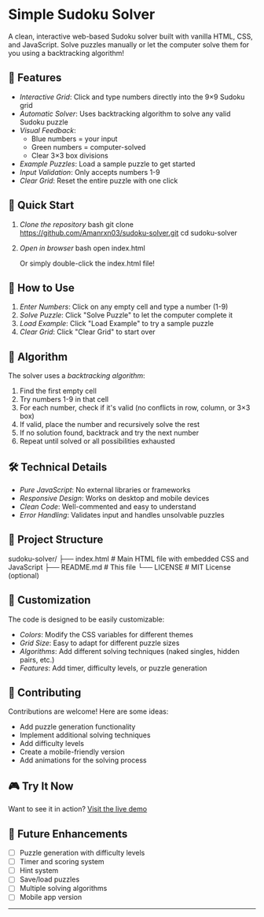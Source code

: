 # Simple Sudoku Solver

A clean, interactive web-based Sudoku solver built with vanilla HTML, CSS, and JavaScript. Solve puzzles manually or let the computer solve them for you using a backtracking algorithm!

## 🎯 Features

- *Interactive Grid*: Click and type numbers directly into the 9×9 Sudoku grid
- *Automatic Solver*: Uses backtracking algorithm to solve any valid Sudoku puzzle
- *Visual Feedback*: 
  - Blue numbers = your input
  - Green numbers = computer-solved
  - Clear 3×3 box divisions
- *Example Puzzles*: Load a sample puzzle to get started
- *Input Validation*: Only accepts numbers 1-9
- *Clear Grid*: Reset the entire puzzle with one click

## 🚀 Quick Start

1. *Clone the repository*
   bash
   git clone https://github.com/Amanrxn03/sudoku-solver.git
   cd sudoku-solver
   

2. *Open in browser*
   bash
   open index.html
   
   Or simply double-click the index.html file!

## 📖 How to Use

1. *Enter Numbers*: Click on any empty cell and type a number (1-9)
2. *Solve Puzzle*: Click "Solve Puzzle" to let the computer complete it
3. *Load Example*: Click "Load Example" to try a sample puzzle
4. *Clear Grid*: Click "Clear Grid" to start over

## 🧠 Algorithm

The solver uses a *backtracking algorithm*:

1. Find the first empty cell
2. Try numbers 1-9 in that cell
3. For each number, check if it's valid (no conflicts in row, column, or 3×3 box)
4. If valid, place the number and recursively solve the rest
5. If no solution found, backtrack and try the next number
6. Repeat until solved or all possibilities exhausted

## 🛠 Technical Details

- *Pure JavaScript*: No external libraries or frameworks
- *Responsive Design*: Works on desktop and mobile devices
- *Clean Code*: Well-commented and easy to understand
- *Error Handling*: Validates input and handles unsolvable puzzles

## 📁 Project Structure


sudoku-solver/
├── index.html          # Main HTML file with embedded CSS and JavaScript
├── README.md           # This file
└── LICENSE             # MIT License (optional)


## 🎨 Customization

The code is designed to be easily customizable:

- *Colors*: Modify the CSS variables for different themes
- *Grid Size*: Easy to adapt for different puzzle sizes
- *Algorithms*: Add different solving techniques (naked singles, hidden pairs, etc.)
- *Features*: Add timer, difficulty levels, or puzzle generation

## 🤝 Contributing

Contributions are welcome! Here are some ideas:

- Add puzzle generation functionality
- Implement additional solving techniques
- Add difficulty levels
- Create a mobile-friendly version
- Add animations for the solving process


## 🎮 Try It Now

Want to see it in action? [Visit the live demo](https://Amanrxn03.github.io/sudoku-solver)

## 🔧 Future Enhancements

- [ ] Puzzle generation with difficulty levels
- [ ] Timer and scoring system
- [ ] Hint system
- [ ] Save/load puzzles
- [ ] Multiple solving algorithms
- [ ] Mobile app version

---
